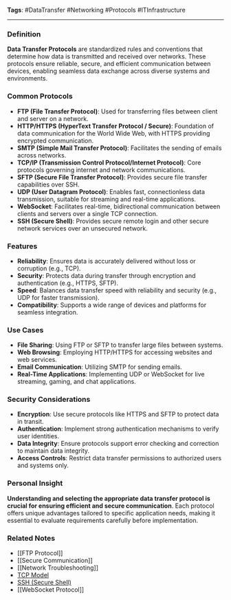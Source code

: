 **Tags**: #DataTransfer #Networking #Protocols #ITInfrastructure

---

### Definition

**Data Transfer Protocols** are standardized rules and conventions that determine how data is transmitted and received over networks. These protocols ensure reliable, secure, and efficient communication between devices, enabling seamless data exchange across diverse systems and environments.

### Common Protocols

- **FTP (File Transfer Protocol)**: Used for transferring files between client and server on a network.
- **HTTP/HTTPS (HyperText Transfer Protocol / Secure)**: Foundation of data communication for the World Wide Web, with HTTPS providing encrypted communication.
- **SMTP (Simple Mail Transfer Protocol)**: Facilitates the sending of emails across networks.
- **TCP/IP (Transmission Control Protocol/Internet Protocol)**: Core protocols governing internet and network communications.
- **SFTP (Secure File Transfer Protocol)**: Provides secure file transfer capabilities over SSH.
- **UDP (User Datagram Protocol)**: Enables fast, connectionless data transmission, suitable for streaming and real-time applications.
- **WebSocket**: Facilitates real-time, bidirectional communication between clients and servers over a single TCP connection.
- **SSH (Secure Shell)**: Provides secure remote login and other secure network services over an unsecured network.

### Features

- **Reliability**: Ensures data is accurately delivered without loss or corruption (e.g., TCP).
- **Security**: Protects data during transfer through encryption and authentication (e.g., HTTPS, SFTP).
- **Speed**: Balances data transfer speed with reliability and security (e.g., UDP for faster transmission).
- **Compatibility**: Supports a wide range of devices and platforms for seamless integration.

### Use Cases

- **File Sharing**: Using FTP or SFTP to transfer large files between systems.
- **Web Browsing**: Employing HTTP/HTTPS for accessing websites and web services.
- **Email Communication**: Utilizing SMTP for sending emails.
- **Real-Time Applications**: Implementing UDP or WebSocket for live streaming, gaming, and chat applications.

### Security Considerations

- **Encryption**: Use secure protocols like HTTPS and SFTP to protect data in transit.
- **Authentication**: Implement strong authentication mechanisms to verify user identities.
- **Data Integrity**: Ensure protocols support error checking and correction to maintain data integrity.
- **Access Controls**: Restrict data transfer permissions to authorized users and systems only.

### Personal Insight

**Understanding and selecting the appropriate data transfer protocol is crucial for ensuring efficient and secure communication**. Each protocol offers unique advantages tailored to specific application needs, making it essential to evaluate requirements carefully before implementation.

### Related Notes

- [[FTP Protocol]]
- [[Secure Communication]]
- [[Network Troubleshooting]]
- [TCP Model](TCP%20Model.md)
- [SSH (Secure Shell)](SSH%20(Secure%20Shell).md)
- [[WebSocket Protocol]]